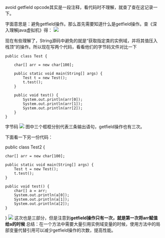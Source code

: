 avoid getfield opcode其实是一段注释，看代码时不理解，就查了查在这记录一下。

字面意思是：避免getfield操作。那么首先需要知道什么是getfield操作。查《深入理解java虚拟机》得： 
![](http://img.blog.csdn.net/20160801111626456)

现在有些理解了，String源码中避免的就是“获取指定类的实例域，并将其值压入栈顶”的操作。所以现在写两个代码，看看他们的字节码文件对比一下

    public class Test {

        char[] arr = new char[100];

        public static void main(String[] args) {
            Test t = new Test();
            t.test();
        }

        public void test() {
            System.out.println(arr[0]);
            System.out.println(arr[1]);
            System.out.println(arr[2]);
        }
    }
字节码
![](http://img.blog.csdn.net/20160801112130927)
图中三个框框分别代表三条输出语句，getfield操作也有三次。

下面看一下另一份代码：

public class Test2 {

    char[] arr = new char[100];

    public static void main(String[] args) {
        Test t = new Test();
        t.test();
    }

    public void test() {
        char[] a = arr;
        System.out.println(a[0]);
        System.out.println(a[1]);
        System.out.println(a[2]);
    }
}
![](http://img.blog.csdn.net/20160801112433616)
这次也是三部分，但是注意到**getfield操作只有一次，就是第一次将arr赋值给a的时候**
总结：<remark>在一个方法中需要大量引用实例域变量的时候，使用方法中的局部变量代替引用可以减少getfield操作的次数，提高性能。</remark>



